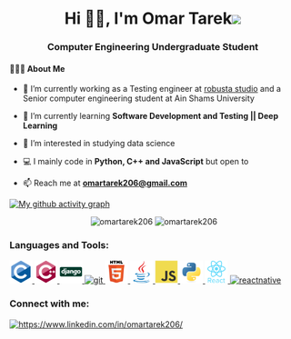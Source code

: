 <h1 align="center">Hi 👋🏽, I'm Omar Tarek<img src="https://emojis.slackmojis.com/emojis/images/1495224255/2288/christmas_parrot.gif?1495224255" width="30"/></h1>
<h3 align="center"> Computer Engineering Undergraduate Student</h3>


#### 👨🏻‍💻  About Me

- 🔭 I’m currently working as a Testing engineer at [robusta studio](https://github.com/RobustaStudio) and a Senior computer engineering student at Ain Shams University

- 🌱 I’m currently learning **Software Development and Testing || Deep Learning**

- 👯 I’m interested in studying data science

- 💻 I mainly code in **Python, C++ and JavaScript** but open to 

- 📫 Reach me at **omartarek206@gmail.com**


[![My github activity graph](https://activity-graph.herokuapp.com/graph?username=omartarek206&theme=xcode)](https://git.io/omartarek206)

<p align="center">
  &nbsp;<img width="48%" src="https://github-readme-stats.vercel.app/api?username=omartarek206&show_icons=true&locale=en&theme=radical" alt="omartarek206" />
  <img src="https://github-readme-stats.vercel.app/api/top-langs?username=omartarek206&show_icons=true&locale=en&layout=compact&theme=radical" alt="omartarek206" />
</p>
<!-- <p align="center">
  &nbsp;<img width="48%" src="https://github-readme-stats.vercel.app/api?username=omartarek206&show_icons=true&locale=en&theme=radical" alt="omartarek206" />
  <img width="48%" src="https://github-readme-streak-stats.herokuapp.com/?user=omartarek206&theme=radical" alt="omartarek206" />
</p>

<p align="center"><img src="https://github-readme-stats.vercel.app/api/top-langs?username=omartarek206&show_icons=true&locale=en&layout=compact&theme=radical" alt="omartarek206" /></p> -->

<!-- [![Omar's wakatime stats](https://github-readme-stats.vercel.app/api/wakatime?username=omartarek206&theme=radical)](https://github.com/anuraghazra/github-readme-stats) -->





<h3 align="left">Languages and Tools:</h3>
<p align="left"> <a href="https://www.cprogramming.com/" target="_blank"> <img src="https://raw.githubusercontent.com/devicons/devicon/master/icons/c/c-original.svg" alt="c" width="40" height="40"/> </a> <a href="https://www.w3schools.com/cpp/" target="_blank"> <img src="https://raw.githubusercontent.com/devicons/devicon/master/icons/cplusplus/cplusplus-original.svg" alt="cplusplus" width="40" height="40"/> </a> <a href="https://www.djangoproject.com/" target="_blank"> <img src="https://raw.githubusercontent.com/devicons/devicon/master/icons/django/django-original.svg" alt="django" width="40" height="40"/> </a> <a href="https://git-scm.com/" target="_blank"> <img src="https://www.vectorlogo.zone/logos/git-scm/git-scm-icon.svg" alt="git" width="40" height="40"/> </a> <a href="https://www.w3.org/html/" target="_blank"> <img src="https://raw.githubusercontent.com/devicons/devicon/master/icons/html5/html5-original-wordmark.svg" alt="html5" width="40" height="40"/> </a> <a href="https://www.java.com" target="_blank"> <img src="https://raw.githubusercontent.com/devicons/devicon/master/icons/java/java-original.svg" alt="java" width="40" height="40"/> </a> <a href="https://developer.mozilla.org/en-US/docs/Web/JavaScript" target="_blank"> <img src="https://raw.githubusercontent.com/devicons/devicon/master/icons/javascript/javascript-original.svg" alt="javascript" width="40" height="40"/> </a> <a href="https://www.python.org" target="_blank"> <img src="https://raw.githubusercontent.com/devicons/devicon/master/icons/python/python-original.svg" alt="python" width="40" height="40"/> </a> <a href="https://reactjs.org/" target="_blank"> <img src="https://raw.githubusercontent.com/devicons/devicon/master/icons/react/react-original-wordmark.svg" alt="react" width="40" height="40"/> </a> <a href="https://reactnative.dev/" target="_blank"> <img src="https://reactnative.dev/img/header_logo.svg" alt="reactnative" width="40" height="40"/> </a>


<h3 align="left">Connect with me:</h3>
<p align="left">
<a href="https://www.linkedin.com/in/omartarek206/" target="blank"><img align="center" src="https://raw.githubusercontent.com/rahuldkjain/github-profile-readme-generator/master/src/images/icons/Social/linked-in-alt.svg" alt="https://www.linkedin.com/in/omartarek206/" height="30" width="40" /></a>
</p>

